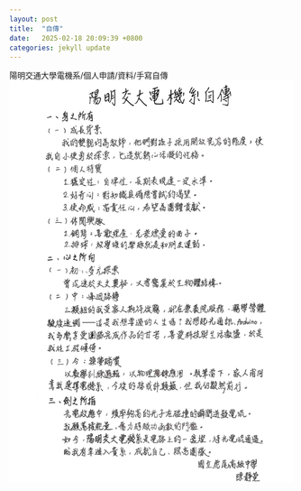 ```yaml
---
layout: post
title:  "自傳"
date:   2025-02-18 20:09:39 +0800
categories: jekyll update
---
```

陽明交通大學電機系/個人申請/資料/手寫自傳
<img src="https://github.com/Hazel-1212/Hazel-the-Cat/blob/main/%E4%BA%A4%E5%A4%A7%E9%9B%BB%E8%87%AA%E5%82%B3%E6%89%8B%E5%AF%AB.png?raw=true" width=800>
